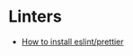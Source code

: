 # Linters

- [How to install eslint/prettier](https://paulintrognon.fr/blog/typescript-prettier-eslint-next-js)
